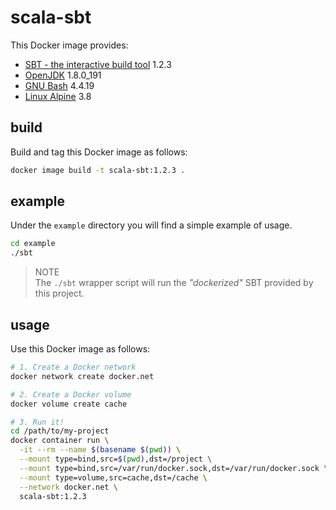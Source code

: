 # scala-sbt
This Docker image provides:

* [SBT - the interactive build tool](https://www.scala-sbt.org) 1.2.3
* [OpenJDK](http://openjdk.java.net/)  1.8.0_191
* [GNU Bash](https://www.gnu.org/software/bash/)  4.4.19
* [Linux Alpine](https://www.alpinelinux.org)  3.8


## build
Build and tag this Docker image as follows:

```bash
docker image build -t scala-sbt:1.2.3 .
```


## example
Under the `example` directory you will find a simple example of usage.

```bash
cd example
./sbt
```

> NOTE  
> The `./sbt` wrapper script will run the _"dockerized"_ SBT provided by this project.


## usage
Use this Docker image as follows:

```bash
# 1. Create a Docker network
docker network create docker.net

# 2. Create a Docker volume
docker volume create cache

# 3. Run it!
cd /path/to/my-project
docker container run \
  -it --rm --name $(basename $(pwd)) \
  --mount type=bind,src=$(pwd),dst=/project \
  --mount type=bind,src=/var/run/docker.sock,dst=/var/run/docker.sock \
  --mount type=volume,src=cache,dst=/cache \
  --network docker.net \
  scala-sbt:1.2.3
```

